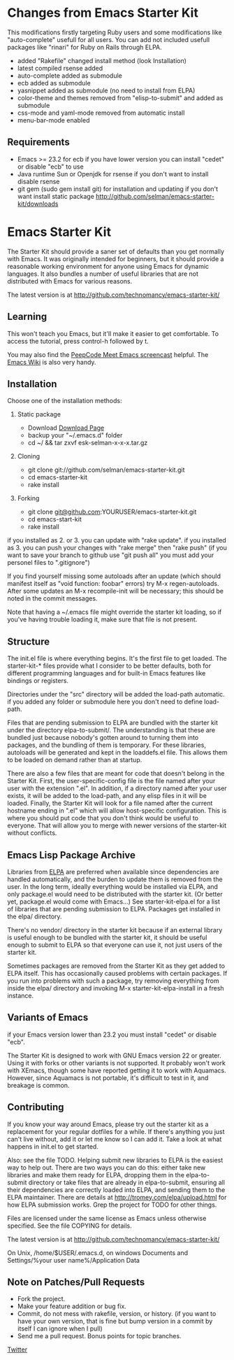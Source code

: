 # Changes from Emacs Starter Kit

This modifications firstly targeting Ruby users and some modifications like
"auto-complete" usefull for all users. You can add not included
usefull packages like "rinari" for Ruby on Rails through ELPA.

* added "Rakefile" changed install method (look Installation)
* latest compiled rsense added
* auto-complete added as submodule
* ecb added as submodule
* yasnippet added as submodule (no need to install from ELPA)
* color-theme and themes removed from "elisp-to-submit" and added as submodule
* css-mode and yaml-mode removed from automatic install
* menu-bar-mode enabled

## Requirements

* Emacs >= 23.2
  for ecb if you have lower version you can install "cedet" or disable
  "ecb" to use
* Java runtime Sun or Openjdk
  for rsense if you don't want to install disable rsense
* git gem (sudo gem install git)
  for installation and updating if you don't want install static
  package http://github.com/selman/emacs-starter-kit/downloads

# Emacs Starter Kit

The Starter Kit should provide a saner set of defaults than you get
normally with Emacs. It was originally intended for beginners, but it
should provide a reasonable working environment for anyone using Emacs
for dynamic languages. It also bundles a number of useful libraries
that are not distributed with Emacs for various reasons.

The latest version is at http://github.com/technomancy/emacs-starter-kit/

## Learning

This won't teach you Emacs, but it'll make it easier to get
comfortable. To access the tutorial, press control-h followed by t.

You may also find the [PeepCode Meet Emacs
screencast](http://peepcode.com/products/meet-emacs) helpful. The
[Emacs Wiki](http://emacswiki.org) is also very handy.

## Installation

Choose one of the installation methods:

1. Static package
   * Download [Download Page](http://github.com/selman/emacs-starter-kit/downloads)
   * backup your "~/.emacs.d" folder
   * cd ~/ && tar zxvf esk-selman-x-x-x.tar.gz

2. Cloning
   * git clone git://github.com/selman/emacs-starter-kit.git
   * cd emacs-starter-kit
   * rake install

3. Forking
   * git clone git@github.com:YOURUSER/emacs-starter-kit.git
   * cd emacs-start-kit
   * rake install

if you installed as 2. or 3. you can update with "rake update". if you
installed as 3. you can push your changes with "rake merge" then "rake
push" (if you want to save your branch to github use "git push all"
you must add your personel files to ".gitignore")

If you find yourself missing some autoloads after an update (which
should manifest itself as "void function: foobar" errors) try M-x
regen-autoloads. After some updates an M-x recompile-init will be
necessary; this should be noted in the commit messages.

Note that having a ~/.emacs file might override the starter kit
loading, so if you've having trouble loading it, make sure that file
is not present.

## Structure

The init.el file is where everything begins. It's the first file to
get loaded. The starter-kit-* files provide what I consider to be
better defaults, both for different programming languages and for
built-in Emacs features like bindings or registers.

Directories under the "src" directory will be added the load-path
automatic. if you added any folder or submodule here you don't need
to define load-path.

Files that are pending submission to ELPA are bundled with the starter
kit under the directory elpa-to-submit/. The understanding is that
these are bundled just because nobody's gotten around to turning them
into packages, and the bundling of them is temporary. For these
libraries, autoloads will be generated and kept in the loaddefs.el
file. This allows them to be loaded on demand rather than at startup.

There are also a few files that are meant for code that doesn't belong
in the Starter Kit. First, the user-specific-config file is the file
named after your user with the extension ".el". In addition, if a
directory named after your user exists, it will be added to the
load-path, and any elisp files in it will be loaded. Finally, the
Starter Kit will look for a file named after the current hostname
ending in ".el" which will allow host-specific configuration. This is
where you should put code that you don't think would be useful to
everyone. That will allow you to merge with newer versions of the
starter-kit without conflicts.

## Emacs Lisp Package Archive

Libraries from [ELPA](http://tromey.com/elpa) are preferred when
available since dependencies are handled automatically, and the burden
to update them is removed from the user. In the long term, ideally
everything would be installed via ELPA, and only package.el would need
to be distributed with the starter kit. (Or better yet, package.el
would come with Emacs...) See starter-kit-elpa.el for a list of
libraries that are pending submission to ELPA. Packages get installed
in the elpa/ directory.

There's no vendor/ directory in the starter kit because if an external
library is useful enough to be bundled with the starter kit, it should
be useful enough to submit to ELPA so that everyone can use it, not
just users of the starter kit.

Sometimes packages are removed from the Starter Kit as they get added
to ELPA itself. This has occasionally caused problems with certain
packages. If you run into problems with such a package, try removing
everything from inside the elpa/ directory and invoking M-x
starter-kit-elpa-install in a fresh instance.

## Variants of Emacs

if your Emacs version lower than 23.2 you must install "cedet" or
disable "ecb".

The Starter Kit is designed to work with GNU Emacs version 22 or
greater. Using it with forks or other variants is not supported. It
probably won't work with XEmacs, though some have reported getting it
to work with Aquamacs. However, since Aquamacs is not portable,
it's difficult to test in it, and breakage is common.

## Contributing

If you know your way around Emacs, please try out the starter kit as a
replacement for your regular dotfiles for a while. If there's anything
you just can't live without, add it or let me know so I can add
it. Take a look at what happens in init.el to get started.

Also: see the file TODO. Helping submit new libraries to ELPA is the
easiest way to help out. There are two ways you can do this: either
take new libraries and make them ready for ELPA, dropping them in the
elpa-to-submit directory or take files that are already in
elpa-to-submit, ensuring all their dependencies are correctly loaded
into ELPA, and sending them to the ELPA maintainer. There are details
at http://tromey.com/elpa/upload.html for how ELPA submission
works. Grep the project for TODO for other things.

Files are licensed under the same license as Emacs unless otherwise
specified. See the file COPYING for details.

The latest version is at http://github.com/technomancy/emacs-starter-kit/

On Unix, /home/$USER/.emacs.d, on windows Documents and Settings/%your
user name%/Application Data

## Note on Patches/Pull Requests

* Fork the project.
* Make your feature addition or bug fix.
* Commit, do not mess with rakefile, version, or history.
  (if you want to have your own version, that is fine but bump version in a commit by itself I can ignore when I pull)
* Send me a pull request. Bonus points for topic branches.

[Twitter](http://twitter.com/selmanulug)

